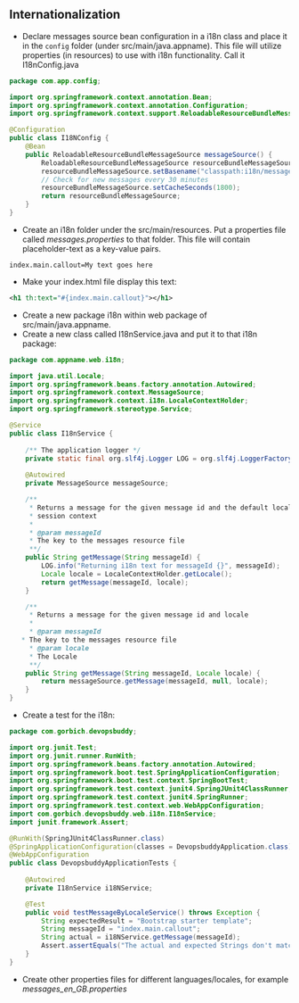 ## Internationalization
- Declare messages source bean configuration in a i18n class and place it in the ```config``` folder (under src/main/java.appname).
This file will utilize properties (in resources) to use with i18n functionality. Call it I18nConfig.java
```java
package com.app.config;

import org.springframework.context.annotation.Bean;
import org.springframework.context.annotation.Configuration;
import org.springframework.context.support.ReloadableResourceBundleMessageSource;

@Configuration
public class I18NConfig {
	@Bean
	public ReloadableResourceBundleMessageSource messageSource() {
		ReloadableResourceBundleMessageSource resourceBundleMessageSource = new ReloadableResourceBundleMessageSource();
		resourceBundleMessageSource.setBasename("classpath:i18n/messages");
		// Check for new messages every 30 minutes
		resourceBundleMessageSource.setCacheSeconds(1800);
		return resourceBundleMessageSource;
	}
}
```
- Create an i18n folder under the src/main/resources. Put a properties file called *messages.properties* to that folder. 
This file will contain placeholder-text as a key-value pairs.
```
index.main.callout=My text goes here
```
- Make your index.html file display this text:
```xml
<h1 th:text="#{index.main.callout}"></h1>
```
- Create a new package i18n within web package of src/main/java.appname.
- Create a new class called I18nService.java and put it to that i18n package:
```java
package com.appname.web.i18n;

import java.util.Locale;
import org.springframework.beans.factory.annotation.Autowired;
import org.springframework.context.MessageSource;
import org.springframework.context.i18n.LocaleContextHolder;
import org.springframework.stereotype.Service;

@Service
public class I18nService {
	
	/** The application logger */
	private static final org.slf4j.Logger LOG = org.slf4j.LoggerFactory.getLogger(I18nService.class);
	
	@Autowired
	private MessageSource messageSource;

	/**
	 * Returns a message for the given message id and the default locale in the
	 * session context
	 * 
	 * @param messageId
	 * The key to the messages resource file
	 **/
	public String getMessage(String messageId) {
		LOG.info("Returning i18n text for messageId {}", messageId);
		Locale locale = LocaleContextHolder.getLocale();
		return getMessage(messageId, locale);
	}

	/**
	 * Returns a message for the given message id and locale
	 * 
	 * @param messageId
   * The key to the messages resource file
	 * @param locale
	 * The Locale
	 **/
	public String getMessage(String messageId, Locale locale) {
		return messageSource.getMessage(messageId, null, locale);
	}
}
```
- Create a test for the i18n:
```java
package com.gorbich.devopsbuddy;

import org.junit.Test;
import org.junit.runner.RunWith;
import org.springframework.beans.factory.annotation.Autowired;
import org.springframework.boot.test.SpringApplicationConfiguration;
import org.springframework.boot.test.context.SpringBootTest;
import org.springframework.test.context.junit4.SpringJUnit4ClassRunner;
import org.springframework.test.context.junit4.SpringRunner;
import org.springframework.test.context.web.WebAppConfiguration;
import com.gorbich.devopsbuddy.web.i18n.I18nService;
import junit.framework.Assert;

@RunWith(SpringJUnit4ClassRunner.class)
@SpringApplicationConfiguration(classes = DevopsbuddyApplication.class)
@WebAppConfiguration
public class DevopsbuddyApplicationTests {
	
	@Autowired
	private I18nService i18NService;

	@Test
	public void testMessageByLocaleService() throws Exception {
		String expectedResult = "Bootstrap starter template";
		String messageId = "index.main.callout";
		String actual = i18NService.getMessage(messageId);
		Assert.assertEquals("The actual and expected Strings don't match", expectedResult, actual);
	}
}
```
- Create other properties files for different languages/locales, for example *messages_en_GB.properties*
